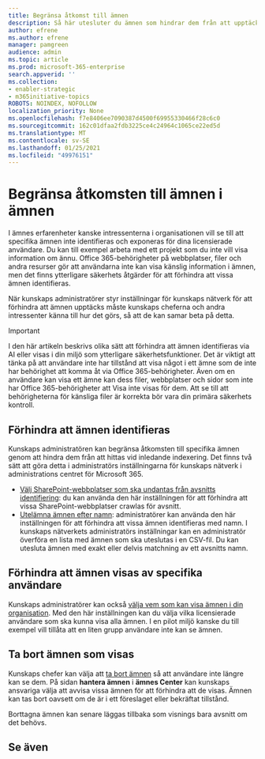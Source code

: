 ```yaml
---
title: Begränsa åtkomst till ämnen
description: Så här utesluter du ämnen som hindrar dem från att upptäckas.
author: efrene
ms.author: efrene
manager: pamgreen
audience: admin
ms.topic: article
ms.prod: microsoft-365-enterprise
search.appverid: ''
ms.collection:
- enabler-strategic
- m365initiative-topics
ROBOTS: NOINDEX, NOFOLLOW
localization_priority: None
ms.openlocfilehash: f7e8406ee7090387d4500f69955330466f28c6c0
ms.sourcegitcommit: 162c01dfaa2fdb3225ce4c24964c1065ce22ed5d
ms.translationtype: MT
ms.contentlocale: sv-SE
ms.lasthandoff: 01/25/2021
ms.locfileid: "49976151"
---
```

# <a name="restrict-access-to-topics-in-topic-experiences"></a>Begränsa åtkomsten till ämnen i ämnen

I ämnes erfarenheter kanske intressenterna i organisationen vill se till att specifika ämnen inte identifieras och exponeras för dina licensierade användare. Du kan till exempel arbeta med ett projekt som du inte vill visa information om ännu. Office 365-behörigheter på webbplatser, filer och andra resurser gör att användarna inte kan visa känslig information i ämnen, men det finns ytterligare säkerhets åtgärder för att förhindra att vissa ämnen identifieras.

När kunskaps administratörer styr inställningar för kunskaps nätverk för att förhindra att ämnen upptäcks måste kunskaps cheferna och andra intressenter känna till hur det görs, så att de kan samar beta på detta.

> [!Important] 
> I den här artikeln beskrivs olika sätt att förhindra att ämnen identifieras via AI eller visas i din miljö som ytterligare säkerhetsfunktioner. Det är viktigt att tänka på att användare inte har tillstånd att visa något i ett ämne som de inte har behörighet att komma åt via Office 365-behörigheter. Även om en användare kan visa ett ämne kan dess filer, webbplatser och sidor som inte har Office 365-behörigheter att Visa inte visas för dem. Att se till att behörigheterna för känsliga filer är korrekta bör vara din primära säkerhets kontroll.

## <a name="prevent-topics-from-being-identified"></a>Förhindra att ämnen identifieras

Kunskaps administratören kan begränsa åtkomsten till specifika ämnen genom att hindra dem från att hittas vid inledande indexering. Det finns två sätt att göra detta i administratörs inställningarna för kunskaps nätverk i administrations centret för Microsoft 365.
 
- [Välj SharePoint-webbplatser som ska undantas från avsnitts identifiering](https://docs.microsoft.com/microsoft-365/knowledge/topic-experiences-discovery#select-sharepoint-topic-sources): du kan använda den här inställningen för att förhindra att vissa SharePoint-webbplatser crawlas för avsnitt.
- [Utelämna ämnen efter namn](https://docs.microsoft.com/microsoft-365/knowledge/topic-experiences-discovery#exclude-topics-by-name): administratörer kan använda den här inställningen för att förhindra att vissa ämnen identifieras med namn. I kunskaps nätverkets administratörs inställningar kan en administratör överföra en lista med ämnen som ska uteslutas i en CSV-fil. Du kan utesluta ämnen med exakt eller delvis matchning av ett avsnitts namn.

## <a name="prevent-topics-from-being-viewed-by-specific-users"></a>Förhindra att ämnen visas av specifika användare

Kunskaps administratörer kan också [välja vem som kan visa ämnen i din organisation](https://docs.microsoft.com/microsoft-365/knowledge/topic-experiences-knowledge-rules). Med den här inställningen kan du välja vilka licensierade användare som ska kunna visa alla ämnen. I en pilot miljö kanske du till exempel vill tillåta att en liten grupp användare inte kan se ämnen.

## <a name="remove-topics-from-being-viewed"></a>Ta bort ämnen som visas

Kunskaps chefer kan välja att [ta bort ämnen](https://docs.microsoft.com/microsoft-365/knowledge/manage-topics) så att användare inte längre kan se dem. På sidan **hantera ämnen** i **ämnes Center** kan kunskaps ansvariga välja att avvisa vissa ämnen för att förhindra att de visas. Ämnen kan tas bort oavsett om de är i ett föreslaget eller bekräftat tillstånd.

Borttagna ämnen kan senare läggas tillbaka som visnings bara avsnitt om det behövs. 


## <a name="see-also"></a>Se även



  






